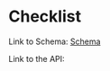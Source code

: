 # Checklist

Link to Schema: [Schema](https://github.com/solnguyen93/CapstoneTwo/blob/main/Capstone%20Two_%20Schema.png)

Link to the API:
